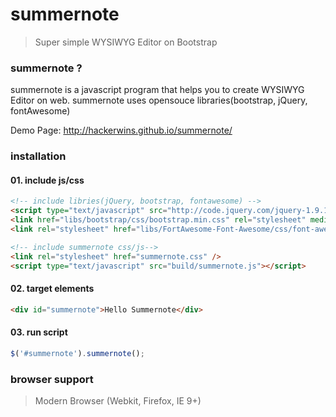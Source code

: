 # summernote
> Super simple WYSIWYG Editor on Bootstrap

### summernote ?
summernote is a javascript program that helps you to create WYSIWYG Editor on web. summernote uses opensouce libraries(bootstrap, jQuery, fontAwesome)

Demo Page: http://hackerwins.github.io/summernote/

### installation
#### 01. include js/css
```html
<!-- include libries(jQuery, bootstrap, fontawesome) -->
<script type="text/javascript" src="http://code.jquery.com/jquery-1.9.1.min.js"></script> 
<link href="libs/bootstrap/css/bootstrap.min.css" rel="stylesheet" media="screen">
<link rel="stylesheet" href="libs/FortAwesome-Font-Awesome/css/font-awesome.min.css">

<!-- include summernote css/js-->
<link rel="stylesheet" href="summernote.css" />
<script type="text/javascript" src="build/summernote.js"></script>
```
#### 02. target elements
```html
<div id="summernote">Hello Summernote</div>
```
#### 03. run script
```javascript
$('#summernote').summernote();
```

### browser support
> Modern Browser (Webkit, Firefox, IE 9+)
